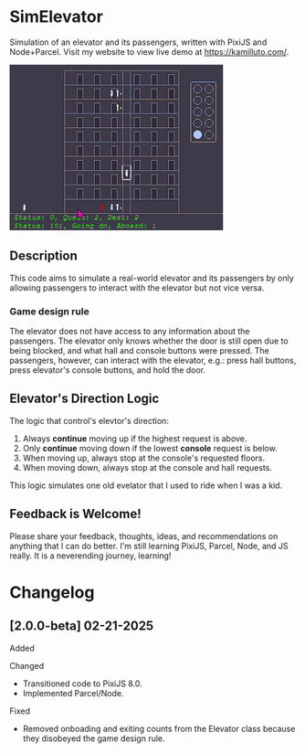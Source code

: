 # SimElevator

Simulation of an elevator and its passengers, written with PixiJS and Node+Parcel. Visit my website to view live demo at https://kamilluto.com/. 

![Video of the elevator simulator](docs/simElevator01.gif)

## Description

This code aims to simulate a real-world elevator and its passengers by only allowing passengers to interact with the elevator but not vice versa. 

### Game design rule

The elevator does not have access to any information about the passengers. The elevator only knows whether the door is still open due to being blocked, and what hall and console buttons were pressed. The passengers, however, can interact with the elevator, e.g.: press hall buttons, press elevator's console buttons, and hold the door.


## Elevator's Direction Logic

The logic that control's elevtor's direction:

1. Always **continue** moving up if the highest request is above.
2. Only **continue** moving down if the lowest **console** request is below.
3. When moving up, always stop at the console's requested floors.
4. When moving down, always stop at the console and hall requests.

This logic simulates one old evelator that I used to ride when I was a kid.

## Feedback is Welcome!

Please share your feedback, thoughts, ideas, and recommendations on anything that I can do better. I'm still learning PixiJS, Parcel, Node, and JS really. It is a neverending journey, learning!

# Changelog

## [2.0.0-beta] 02-21-2025

Added

Changed
* Transitioned code to PixiJS 8.0.
* Implemented Parcel/Node.

Fixed
* Removed onboading and exiting counts from the Elevator class because they disobeyed the game design rule.

